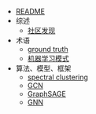 * [README](网络分析/README.md)
* 综述
	* [社区发现](网络分析/社区发现.md)
* 术语
	* [ground truth](网络分析/术语/ground%20truth.md)
	* [机器学习模式](网络分析/术语/ML%20pattern.md)
* 算法、模型、框架
	* [spectral clustering](网络分析/术语/spectral%20clustering.md)
	* [GCN](网络分析/model/GCN.md)
	* [GraphSAGE](网络分析/model/GraphSAGE.md)
	* [GNN](网络分析/model/GNN.md)